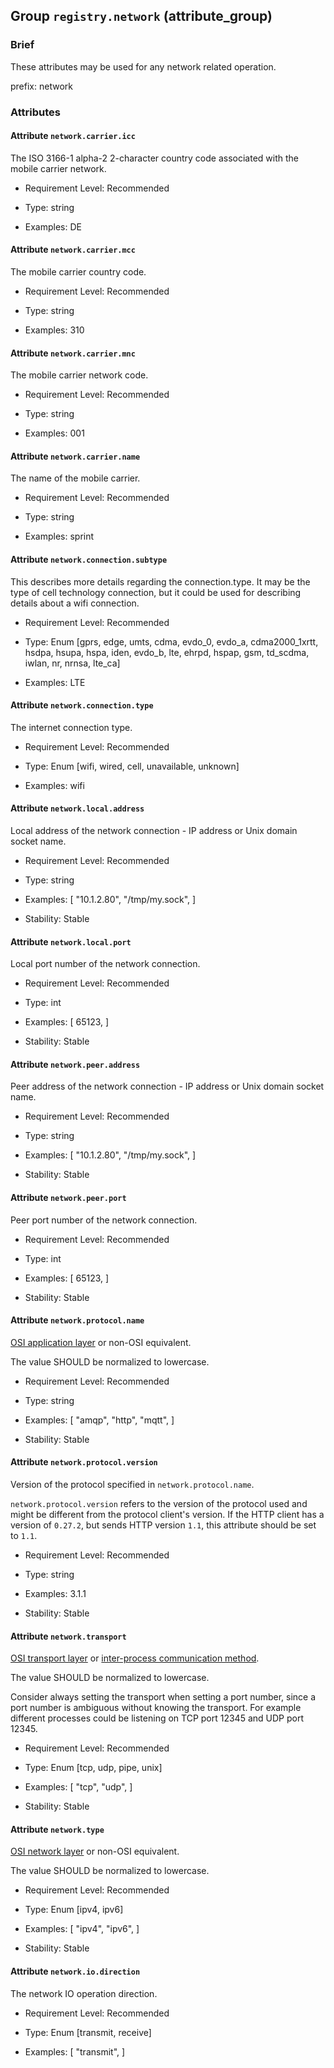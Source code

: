 ## Group `registry.network` (attribute_group)

### Brief

These attributes may be used for any network related operation.

prefix: network

### Attributes


#### Attribute `network.carrier.icc`

The ISO 3166-1 alpha-2 2-character country code associated with the mobile carrier network.


- Requirement Level: Recommended
  
- Type: string
- Examples: DE
  
  
#### Attribute `network.carrier.mcc`

The mobile carrier country code.


- Requirement Level: Recommended
  
- Type: string
- Examples: 310
  
  
#### Attribute `network.carrier.mnc`

The mobile carrier network code.


- Requirement Level: Recommended
  
- Type: string
- Examples: 001
  
  
#### Attribute `network.carrier.name`

The name of the mobile carrier.


- Requirement Level: Recommended
  
- Type: string
- Examples: sprint
  
  
#### Attribute `network.connection.subtype`

This describes more details regarding the connection.type. It may be the type of cell technology connection, but it could be used for describing details about a wifi connection.


- Requirement Level: Recommended
  
- Type: Enum [gprs, edge, umts, cdma, evdo_0, evdo_a, cdma2000_1xrtt, hsdpa, hsupa, hspa, iden, evdo_b, lte, ehrpd, hspap, gsm, td_scdma, iwlan, nr, nrnsa, lte_ca]
- Examples: LTE
  
  
#### Attribute `network.connection.type`

The internet connection type.


- Requirement Level: Recommended
  
- Type: Enum [wifi, wired, cell, unavailable, unknown]
- Examples: wifi
  
  
#### Attribute `network.local.address`

Local address of the network connection - IP address or Unix domain socket name.


- Requirement Level: Recommended
  
- Type: string
- Examples: [
    "10.1.2.80",
    "/tmp/my.sock",
]
  
- Stability: Stable
  
  
#### Attribute `network.local.port`

Local port number of the network connection.


- Requirement Level: Recommended
  
- Type: int
- Examples: [
    65123,
]
  
- Stability: Stable
  
  
#### Attribute `network.peer.address`

Peer address of the network connection - IP address or Unix domain socket name.


- Requirement Level: Recommended
  
- Type: string
- Examples: [
    "10.1.2.80",
    "/tmp/my.sock",
]
  
- Stability: Stable
  
  
#### Attribute `network.peer.port`

Peer port number of the network connection.


- Requirement Level: Recommended
  
- Type: int
- Examples: [
    65123,
]
  
- Stability: Stable
  
  
#### Attribute `network.protocol.name`

[OSI application layer](https://osi-model.com/application-layer/) or non-OSI equivalent.


The value SHOULD be normalized to lowercase.

- Requirement Level: Recommended
  
- Type: string
- Examples: [
    "amqp",
    "http",
    "mqtt",
]
  
- Stability: Stable
  
  
#### Attribute `network.protocol.version`

Version of the protocol specified in `network.protocol.name`.


`network.protocol.version` refers to the version of the protocol used and might be different from the protocol client's version. If the HTTP client has a version of `0.27.2`, but sends HTTP version `1.1`, this attribute should be set to `1.1`.

- Requirement Level: Recommended
  
- Type: string
- Examples: 3.1.1
  
- Stability: Stable
  
  
#### Attribute `network.transport`

[OSI transport layer](https://osi-model.com/transport-layer/) or [inter-process communication method](https://wikipedia.org/wiki/Inter-process_communication).



The value SHOULD be normalized to lowercase.

Consider always setting the transport when setting a port number, since
a port number is ambiguous without knowing the transport. For example
different processes could be listening on TCP port 12345 and UDP port 12345.

- Requirement Level: Recommended
  
- Type: Enum [tcp, udp, pipe, unix]
- Examples: [
    "tcp",
    "udp",
]
  
- Stability: Stable
  
  
#### Attribute `network.type`

[OSI network layer](https://osi-model.com/network-layer/) or non-OSI equivalent.


The value SHOULD be normalized to lowercase.

- Requirement Level: Recommended
  
- Type: Enum [ipv4, ipv6]
- Examples: [
    "ipv4",
    "ipv6",
]
  
- Stability: Stable
  
  
#### Attribute `network.io.direction`

The network IO operation direction.


- Requirement Level: Recommended
  
- Type: Enum [transmit, receive]
- Examples: [
    "transmit",
]
  
  